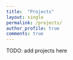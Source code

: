 ```yaml
---
title:  "Projects"
layout: single
permalink: /projects/
author_profile: true
comments: true
---
```


TODO: add projects here
